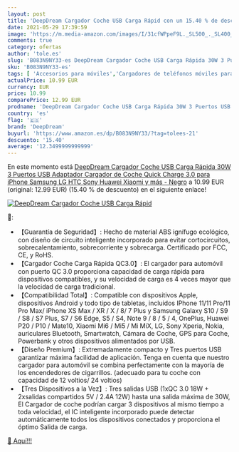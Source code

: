 ```yaml
---
layout: post
title: 'DeepDream Cargador Coche USB Carga Rápid con un 15.40 % de descuento'
date: 2021-05-29 17:39:59
image: 'https://m.media-amazon.com/images/I/31cfWPpeF9L._SL500_._SL400_.jpg'
comments: true
category: ofertas
author: 'tole.es'
slug: 'B083N9NY33-es DeepDream Cargador Coche USB Carga Rápida 30W 3 Puertos...'
sku: 'B083N9NY33-es'
tags: [ 'Accesorios para móviles','Cargadores de teléfonos móviles para coches','Cargadores para móviles','Comunicación móvil y accesorios','Electrónica','deepdream','iphone', ]
actualPrice: 10.99 EUR
currency: EUR
price: 10.99
comparePrice: 12.99 EUR
prodname: 'DeepDream Cargador Coche USB Carga Rápida 30W 3 Puertos USB Adaptador Cargador de Coche Quick Charge 3.0 para iPhone  Samsung  LG  HTC  Sony  Huawei  Xiaomi y más - Negro'
country: 'es'
flag: '🇪🇸'
brand: 'DeepDream'
buyurl: 'https://www.amazon.es/dp/B083N9NY33/?tag=tolees-21'
descuento: '15.40'
average: '12.3499999999999'
---
```


En este momento está [DeepDream Cargador Coche USB Carga Rápida 30W 3 Puertos USB Adaptador Cargador de Coche Quick Charge 3.0 para iPhone  Samsung  LG  HTC  Sony  Huawei  Xiaomi y más - Negro](https://www.amazon.es/dp/B083N9NY33/?tag=tolees-21) a 10.99 EUR (original: 12.99 EUR) (15.40 %  de descuento) en el siguiente enlace!

[![DeepDream Cargador Coche USB Carga Rápid](https://m.media-amazon.com/images/I/31cfWPpeF9L._SL500_._SL400_.jpg)](https://www.amazon.es/dp/B083N9NY33/?tag=tolees-21)

🔎:

- 【Guarantía de Seguridad】: Hecho de material ABS ignífugo ecológico, con diseño de circuito inteligente incorporado para evitar cortocircuitos, sobrecalentamiento, sobrecorriente y sobrecarga. Certificado por FCC, CE, y RoHS.
- 【Cargador Coche Carga Rápida QC3.0】: El cargador para automóvil con puerto QC 3.0 proporciona capacidad de carga rápida para dispositivos compatibles, y su velocidad de carga es 4 veces mayor que la velocidad de carga tradicional.
- 【Compatibilidad Total】: Compatible con dispositivos Apple, dispositivos Android y todo tipo de tabletas, incluidos IPhone 11/11 Pro/11 Pro Max/ iPhone XS Max / XR / X / 8/ 7 Plus y Samsung Galaxy S10 / S9 / S8 / S7 Plus, S7 / S6 Edge, S5 / S4, Note 9 / 8 / 5 / 4, OnePlus, Huawei P20 / P10 / Mate10, Xiaomi Mi6 / Mi5 / Mi MiX, LG, Sony Xperia, Nokia, auriculares Bluetooth, Smartwatch, Cámara de Coche, GPS para Coche, Powerbank y otros dispositivos alimentados por USB.
- 【Diseño Premium】: Extremadamente compacto y Tres puertos USB garantizar máxima facilidad de aplicación. Tenga en cuenta que nuestro cargador para automóvil se combina perfectamente con la mayoría de los encendedores de cigarrillos. (adecuado para tu coche con capacidad de 12 voltios/ 24 voltios)
- 【Tres Dispositivos a la Vez】: Tres salidas USB (1xQC 3.0 18W + 2xsalidas compartidos 5V / 2.4A 12W) hasta una salida máxima de 30W, El Cargador de coche podrían cargar 3 dispositivos al mismo tiempo a toda velocidad, el IC inteligente incorporado puede detectar automáticamente todos los dispositivos conectados y proporciona el óptimo Salida de carga.

[🛒 Aquí!!!](https://www.amazon.es/dp/B083N9NY33/?tag=tolees-21)
